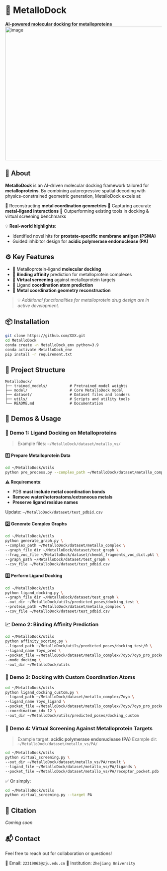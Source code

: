 # 🧲 **MetalloDock**
**AI-powered molecular docking for metalloproteins**
<img width="832" height="428" alt="image" src="https://github.com/user-attachments/assets/36f7770c-722b-4c67-be7d-afb4b7a0589c" />

## 🧬 About
**MetalloDock** is an AI-driven molecular docking framework tailored for **metalloproteins**. By combining autoregressive spatial decoding with physics-constrained geometric generation, MetalloDock excels at:

🔹 Reconstructing **metal coordination geometries**
🔹 Capturing accurate **metal-ligand interactions**
🔹 Outperforming existing tools in docking & virtual screening benchmarks

💡 **Real-world highlights**:

* Identified novel hits for **prostate-specific membrane antigen (PSMA)**
* Guided inhibitor design for **acidic polymerase endonuclease (PA)**

## ⚙️ Key Features

* 🧲 Metalloprotein-ligand **molecular docking**
* 🔬 **Binding affinity** prediction for metalloprotein complexes
* 🧪 **Virtual screening** against metalloprotein targets
* 🧠 Ligand **coordination atom prediction**
* 📐 **Metal coordination geometry reconstruction**

> 💡 *Additional functionalities for metalloprotein drug design are in active development.*

## 📦 Installation

```bash
git clone https://github.com/XXX.git
cd MetalloDock
conda create -n MetalloDock_env python=3.9
conda activate MetalloDock_env
pip install -r requirement.txt
```

## 📁 Project Structure

```
MetalloDock/
├── trained_models/          # Pretrained model weights
├── model/                   # Core MetalloDock model
├── dataset/                 # Dataset files and loaders
├── utils/                   # Scripts and utility tools
└── README.md                # Documentation
```

## 🚀 Demos & Usage

### 🧪 Demo 1: Ligand Docking on Metalloproteins

> Example files: `~/MetalloDock/dataset/metallo_vs/`

#### 1️⃣ Prepare Metalloprotein Data

```bash
cd ~/MetalloDock/utils
python pre_process.py --complex_path ~/MetalloDock/dataset/metallo_complex --pdbid_list 7oyo
```

**⚠ Requirements**:

* PDB **must include metal coordination bonds**
* **Remove water/heteroatoms/extraneous metals**
* **Preserve ligand residue names**

Update: `~/MetalloDock/dataset/test_pdbid.csv`

#### 2️⃣ Generate Complex Graphs

```bash
cd ~/MetalloDock/utils
python generate_graph.py \
--complex_path ~/MetalloDock/dataset/metallo_complex \
--graph_file_dir ~/MetalloDock/dataset/test_graph \
--frag_voc_file ~/MetalloDock/dataset/chembl_fragments_voc_dict.pkl \
--graph_path ~/MetalloDock/dataset/test_graph \
--csv_file ~/MetalloDock/dataset/test_pdbid.csv
```

#### 3️⃣ Perform Ligand Docking

```bash
cd ~/MetalloDock/utils
python ligand_docking.py \
--graph_file_dir ~/MetalloDock/dataset/test_graph \
--out_dir ~/MetalloDock/utils/predicted_poses/docking_test \
--protein_path ~/MetalloDock/dataset/metallo_complex \
--csv_file ~/MetalloDock/dataset/test_pdbid.csv
```

### 📈 Demo 2: Binding Affinity Prediction

```bash
cd ~/MetalloDock/utils
python affinity_scoring.py \
--ligand_path ~/MetalloDock/utils/predicted_poses/docking_test/0 \
--ligand_name 7oyo_pred \
--pocket_file ~/MetalloDock/dataset/metallo_complex/7oyo/7oyo_pro_pocket.pdb \
--mode docking \
--out_dir ~/MetalloDock/utils
```

### 🧭 Demo 3: Docking with Custom Coordination Atoms

```bash
cd ~/MetalloDock/utils
python ligand_docking_custom.py \
--ligand_path ~/MetalloDock/dataset/metallo_complex/7oyo \
--ligand_name 7oyo_ligand \
--pocket_file ~/MetalloDock/dataset/metallo_complex/7oyo/7oyo_pro_pocket.pdb \
--coordination_idx 12 \
--out_dir ~/MetalloDock/utils/predicted_poses/docking_custom
```

### 🧬 Demo 4: Virtual Screening Against Metalloprotein Targets

> Example target: **acidic polymerase endonuclease (PA)**
> Example dir: `~/MetalloDock/dataset/metallo_vs/PA/`

```bash
cd ~/MetalloDock/utils
python virtual_screening.py \
--out_dir ~/MetalloDock/dataset/metallo_vs/PA/result \
--ligand_file ~/MetalloDock/dataset/metallo_vs/PA/ligands \
--pocket_file ~/MetalloDock/dataset/metallo_vs/PA/receptor_pocket.pdb
```

✅ Or simply:

```bash
cd ~/MetalloDock/utils
python virtual_screening.py --target PA
```

## 🤝 Citation

*Coming soon*


## 📬 Contact

Feel free to reach out for collaboration or questions!

📧 Email: `22319063@zju.edu.cn`
📍 Institution: `Zhejiang University`
